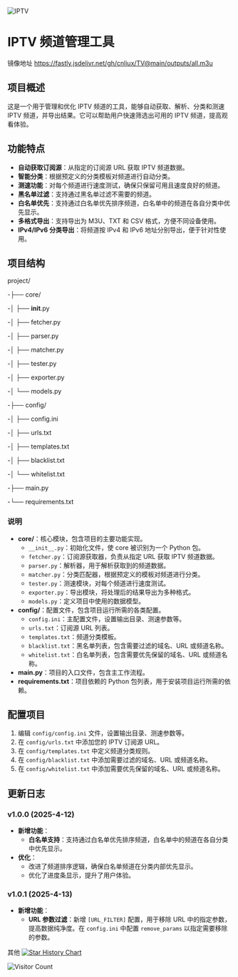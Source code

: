 ![IPTV](https://socialify.git.ci/cnliux/TV/image?description=1&descriptionEditable=IPTV%20%E7%9B%B4%E6%92%AD%E6%BA%90&forks=1&language=1&name=1&owner=1&pattern=Circuit%20Board&stargazers=1&theme=Auto)

# IPTV 频道管理工具
镜像地址 https://fastly.jsdelivr.net/gh/cnliux/TV@main/outputs/all.m3u

## 项目概述

这是一个用于管理和优化 IPTV 频道的工具，能够自动获取、解析、分类和测速 IPTV 频道，并导出结果。它可以帮助用户快速筛选出可用的 IPTV 频道，提高观看体验。

## 功能特点

- **自动获取订阅源**：从指定的订阅源 URL 获取 IPTV 频道数据。
- **智能分类**：根据预定义的分类模板对频道进行自动分类。
- **测速功能**：对每个频道进行速度测试，确保只保留可用且速度良好的频道。
- **黑名单过滤**：支持通过黑名单过滤不需要的频道。
- **白名单优先**：支持通过白名单优先排序频道，白名单中的频道在各自分类中优先显示。
- **多格式导出**：支持导出为 M3U、TXT 和 CSV 格式，方便不同设备使用。
- **IPv4/IPv6 分类导出**：将频道按 IPv4 和 IPv6 地址分别导出，便于针对性使用。

## 项目结构
project/

-├── core/

-│   ├── __init__.py

-│   ├── fetcher.py

-│   ├── parser.py

-│   ├── matcher.py

-│   ├── tester.py

-│   ├── exporter.py

-│   └── models.py

-├── config/

-│   ├── config.ini

-│   ├── urls.txt

-│   ├── templates.txt

-│   ├── blacklist.txt

-│   └── whitelist.txt

-├── main.py

-└── requirements.txt

### 说明

- **core/**：核心模块，包含项目的主要功能实现。
  - `__init__.py`：初始化文件，使 core 被识别为一个 Python 包。
  - `fetcher.py`：订阅源获取器，负责从指定 URL 获取 IPTV 频道数据。
  - `parser.py`：解析器，用于解析获取到的频道数据。
  - `matcher.py`：分类匹配器，根据预定义的模板对频道进行分类。
  - `tester.py`：测速模块，对每个频道进行速度测试。
  - `exporter.py`：导出模块，将处理后的结果导出为多种格式。
  - `models.py`：定义项目中使用的数据模型。
- **config/**：配置文件，包含项目运行所需的各类配置。
  - `config.ini`：主配置文件，设置输出目录、测速参数等。
  - `urls.txt`：订阅源 URL 列表。
  - `templates.txt`：频道分类模板。
  - `blacklist.txt`：黑名单列表，包含需要过滤的域名、URL 或频道名称。
  - `whitelist.txt`：白名单列表，包含需要优先保留的域名、URL 或频道名称。
- **main.py**：项目的入口文件，包含主工作流程。
- **requirements.txt**：项目依赖的 Python 包列表，用于安装项目运行所需的依赖。

## 配置项目

1. 编辑 `config/config.ini` 文件，设置输出目录、测速参数等。
2. 在 `config/urls.txt` 中添加您的 IPTV 订阅源 URL。
3. 在 `config/templates.txt` 中定义频道分类规则。
4. 在 `config/blacklist.txt` 中添加需要过滤的域名、URL 或频道名称。
5. 在 `config/whitelist.txt` 中添加需要优先保留的域名、URL 或频道名称。

## 更新日志

### v1.0.0 (2025-4-12)
- **新增功能**：
  - **白名单支持**：支持通过白名单优先排序频道，白名单中的频道在各自分类中优先显示。
- **优化**：
  - 改进了频道排序逻辑，确保白名单频道在分类内部优先显示。
  - 优化了进度条显示，提升了用户体验。
### v1.0.1 (2025-4-13)
- **新增功能**：
  - **URL 参数过滤**：新增 `[URL_FILTER]` 配置，用于移除 URL 中的指定参数，提高数据纯净度。在 `config.ini` 中配置 `remove_params` 以指定需要移除的参数。

其他
[![Star History Chart](https://api.star-history.com/svg?repos=cnliux/tv&type=Date)](https://www.star-history.com/#cnliux/tv&Date)

![Visitor Count](https://profile-counter.glitch.me/cnliux_TV/count.svg)
